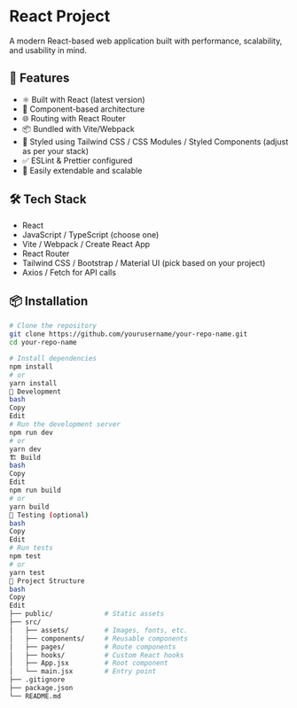 # React Project

A modern React-based web application built with performance, scalability, and usability in mind.

## 🚀 Features

- ⚛️ Built with React (latest version)
- 🔁 Component-based architecture
- 🌐 Routing with React Router
- 📦 Bundled with Vite/Webpack
- 💅 Styled using Tailwind CSS / CSS Modules / Styled Components (adjust as per your stack)
- ✅ ESLint & Prettier configured
- 🔧 Easily extendable and scalable

## 🛠️ Tech Stack

- React
- JavaScript / TypeScript (choose one)
- Vite / Webpack / Create React App
- React Router
- Tailwind CSS / Bootstrap / Material UI (pick based on your project)
- Axios / Fetch for API calls

## 📦 Installation

```bash
# Clone the repository
git clone https://github.com/yourusername/your-repo-name.git
cd your-repo-name

# Install dependencies
npm install
# or
yarn install
🚧 Development
bash
Copy
Edit
# Run the development server
npm run dev
# or
yarn dev
🏗️ Build
bash
Copy
Edit
npm run build
# or
yarn build
🧪 Testing (optional)
bash
Copy
Edit
# Run tests
npm test
# or
yarn test
📁 Project Structure
bash
Copy
Edit
├── public/             # Static assets
├── src/
│   ├── assets/         # Images, fonts, etc.
│   ├── components/     # Reusable components
│   ├── pages/          # Route components
│   ├── hooks/          # Custom React hooks
│   ├── App.jsx         # Root component
│   └── main.jsx        # Entry point
├── .gitignore
├── package.json
└── README.md
